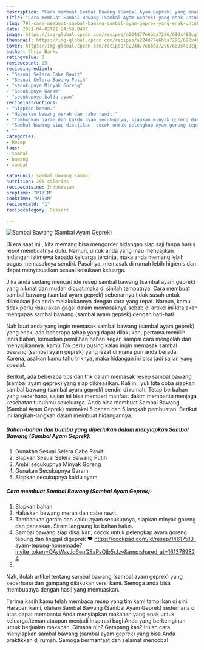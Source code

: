 ```yaml
---
description: "Cara membuat Sambal Bawang (Sambal Ayam Geprek) yang enak Untuk Jualan"
title: "Cara membuat Sambal Bawang (Sambal Ayam Geprek) yang enak Untuk Jualan"
slug: 797-cara-membuat-sambal-bawang-sambal-ayam-geprek-yang-enak-untuk-jualan
date: 2021-04-02T21:24:59.040Z
image: https://img-global.cpcdn.com/recipes/a224d77e6bba7296/680x482cq70/sambal-bawang-sambal-ayam-geprek-foto-resep-utama.jpg
thumbnail: https://img-global.cpcdn.com/recipes/a224d77e6bba7296/680x482cq70/sambal-bawang-sambal-ayam-geprek-foto-resep-utama.jpg
cover: https://img-global.cpcdn.com/recipes/a224d77e6bba7296/680x482cq70/sambal-bawang-sambal-ayam-geprek-foto-resep-utama.jpg
author: Chris Banks
ratingvalue: 3
reviewcount: 15
recipeingredient:
- "Sesuai Selera Cabe Rawit"
- "Sesuai Selera Bawang Putih"
- "secukupnya Minyak Goreng"
- "Secukupnya Garam"
- "secukupnya kaldu ayam"
recipeinstructions:
- "Siapkan bahan."
- "Haluskan bawang merah dan cabe rawit."
- "Tambahkan garam dan kaldu ayam secukupnya, siapkan minyak goreng dan panaskan. Siram langsung ke bahan halus."
- "Sambal bawang siap disajikan, cocok untuk pelengkap ayam goreng tepung dan tinggal digeprek ❤️ https://cookpad.com/id/resep/14617513-ayam-tepung-homemade?invite_token=QAyWavJd6epGSaPsQjb5rJzv&amp;shared_at=1613789824"
- ""
categories:
- Resep
tags:
- sambal
- bawang
- sambal

katakunci: sambal bawang sambal 
nutrition: 296 calories
recipecuisine: Indonesian
preptime: "PT31M"
cooktime: "PT54M"
recipeyield: "1"
recipecategory: Dessert

---
```



![Sambal Bawang (Sambal Ayam Geprek)](https://img-global.cpcdn.com/recipes/a224d77e6bba7296/680x482cq70/sambal-bawang-sambal-ayam-geprek-foto-resep-utama.jpg)

Di era  saat ini , kita memang bisa mengorder hidangan siap saji tanpa harus repot membuatnya dulu. Namun, untuk anda yang mau menyajikan hidangan istimewa kepada keluarga tercinta, maka anda memang lebih bagus memasaknya sendiri. Pasalnya, memasak di rumah lebih higienis dan dapat menyesuaikan sesuai kesukaan keluarga.

Jika anda sedang mencari ide resep sambal bawang (sambal ayam geprek) yang nikmat dan mudah dibuat,maka di sinilah tempatnya. Cara membuat sambal bawang (sambal ayam geprek)  sebenarnya tidak susah untuk dilakukan jika anda melakukannya dengan cara yang tepat. Namun, kamu tidak perlu risau akan gagal dalam memasaknya 
sebab di artikel ini kita akan mengupas sambal bawang (sambal ayam geprek) dengan hati-hati.  



Nah buat anda yang ingin memasak sambal bawang (sambal ayam geprek) yang enak, ada beberapa tahap yang dapat dilakukan, pertama memilih jenis bahan, kemudian pemilihan bahan segar, sampai cara mengolah dan menyajikannya. kamu Tak perlu pusing kalau ingin memasak sambal bawang (sambal ayam geprek) yang lezat di mana pun anda berada. Karena, asalkan kamu  tahu triknya, maka hidangan ini bisa jadi sajian yang spesial.

Berikut, ada beberapa tips dan trik dalam memasak resep sambal bawang (sambal ayam geprek) yang siap dikreasikan. Kali ini, yuk kita coba siapkan sambal bawang (sambal ayam geprek) sendiri di rumah. Tetap berbahan yang sederhana, sajian ini bisa memberi manfaat dalam membantu menjaga kesehatan tubuhmu sekeluarga. Anda bisa membuat Sambal Bawang (Sambal Ayam Geprek) memakai 5 bahan dan 5 langkah pembuatan. Berikut ini langkah-langkah dalam membuat hidangannya.

<!--inarticleads1-->

##### Bahan-bahan dan bumbu yang diperlukan dalam menyiapkan Sambal Bawang (Sambal Ayam Geprek):

1. Gunakan Sesuai Selera Cabe Rawit
1. Siapkan Sesuai Selera Bawang Putih
1. Ambil secukupnya Minyak Goreng
1. Gunakan Secukupnya Garam
1. Siapkan secukupnya kaldu ayam




<!--inarticleads2-->

##### Cara membuat Sambal Bawang (Sambal Ayam Geprek):

1. Siapkan bahan.
1. Haluskan bawang merah dan cabe rawit.
1. Tambahkan garam dan kaldu ayam secukupnya, siapkan minyak goreng dan panaskan. Siram langsung ke bahan halus.
1. Sambal bawang siap disajikan, cocok untuk pelengkap ayam goreng tepung dan tinggal digeprek ❤️ https://cookpad.com/id/resep/14617513-ayam-tepung-homemade?invite_token=QAyWavJd6epGSaPsQjb5rJzv&amp;shared_at=1613789824
1. 




Nah, itulah artikel tentang  sambal bawang (sambal ayam geprek)  yang sederhana dan gampang dilakukan versi kami. Semoga anda bisa membuatnya dengan hasil yang memuaskan. 

Terima kasih kamu telah membaca resep yang tim kami tampilkan di sini. Harapan kami, olahan  Sambal Bawang (Sambal Ayam Geprek) sederhana di atas dapat membantu Anda menyiapkan makanan yang enak untuk keluarga/teman ataupun menjadi inspirasi bagi Anda yang berkeinginan untuk berjualan makanan. Gimana nih? Gampang kan? Itulah cara menyiapkan sambal bawang (sambal ayam geprek) yang bisa Anda praktikkan di rumah. Semoga bermanfaat dan selamat mencoba!

